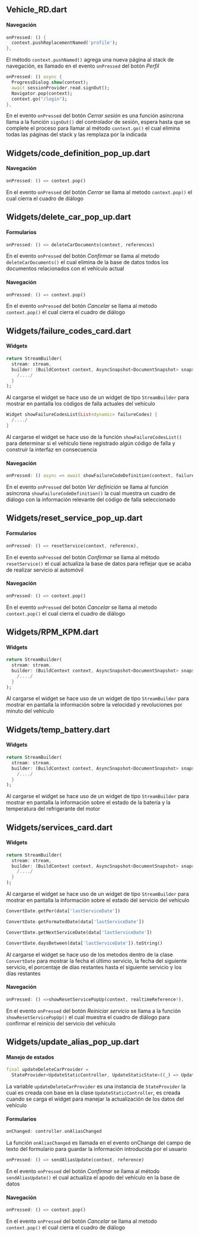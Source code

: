 Vehicle_RD.dart
------
#### Navegación
```dart
onPressed: () {
  context.pushReplacementNamed('profile');
},
```
El método `context.pushNamed()` agrega una nueva página al stack de navegación, es llamado en el evento `onPressed` del botón 
*Perfil*

```dart
onPressed: () async {
  ProgressDialog.show(context);
  await sessionProvider.read.signOut();
  Navigator.pop(context);
  context.go("/login");
},
```
En el evento `onPressed` del botón *Cerrar sesión* es una función asíncrona llama a la función `signOut()` del controlador 
de sesión, espera hasta que se complete el proceso para llamar al método `context.go()` el cual elimina todas las páginas
del stack y las remplaza por la indicada

Widgets/code_definition_pop_up.dart
------
#### Navegación
```dart
onPressed: () => context.pop()
```
En el evento `onPressed` del botón *Cerrar* se llama al metodo `context.pop()` el cual cierra el cuadro de diálogo

Widgets/delete_car_pop_up.dart
------
#### Formularios
```dart
onPressed: () => deleteCarDocuments(context, references)
```
En el evento `onPressed` del botón *Confirmar* se llama al metodo `deleteCarDocuments()` el cual elimina de la base de datos
todos los documentos relacionados con el vehículo actual

#### Navegación
```dart
onPressed: () => context.pop()
```
En el evento `onPressed` del botón *Cancelar* se llama al metodo `context.pop()` el cual cierra el cuadro de diálogo

Widgets/failure_codes_card.dart
------
#### Widgets
```dart
return StreamBuilder(
  stream: stream,
  builder: (BuildContext context, AsyncSnapshot<DocumentSnapshot> snapshot) {
    /..../
  }
);
```
Al cargarse el widget se hace uso de un widget de tipo `StreamBuilder` para mostrar en pantalla los códigos de falla actuales
del vehículo

```dart
Widget showFailureCodesList(List<dynamic> failureCodes) {
  /..../
}
```
Al cargarse el widget se hace uso de la función `showFailureCodesList()` para determinar si el vehículo tiene registrado
algún código de falla y construir la interfaz en consecuencia 

#### Navegación
```dart
onPressed: () async => await showFailureCodeDefinition(context, failureCodes[index]),
```
En el evento `onPressed` del botón *Ver definición* se llama al función asíncrona `showFailureCodeDefinition()` la cual 
muestra un cuadro de diálogo con la información relevante del código de falla seleccionado

Widgets/reset_service_pop_up.dart
------
#### Formularios
```dart
onPressed: () => resetService(context, reference),
```
En el evento `onPressed` del botón *Confirmar* se llama al método `resetService()` el cual actualiza la base de datos para
reflejar que se acaba de realizar servicio al automóvil

#### Navegación
```dart
onPressed: () => context.pop()
```
En el evento `onPressed` del botón *Cancelar* se llama al metodo `context.pop()` el cual cierra el cuadro de diálogo

Widgets/RPM_KPM.dart
------
#### Widgets
```dart
return StreamBuilder(
  stream: stream,
  builder: (BuildContext context, AsyncSnapshot<DocumentSnapshot> snapshot) {
    /..../
  }
);
```
Al cargarse el widget se hace uso de un widget de tipo `StreamBuilder` para mostrar en pantalla la información sobre la
velocidad y revoluciones por minuto del vehículo

Widgets/temp_battery.dart
------
#### Widgets
```dart
return StreamBuilder(
  stream: stream,
  builder: (BuildContext context, AsyncSnapshot<DocumentSnapshot> snapshot) {
    /..../
  }
);
```
Al cargarse el widget se hace uso de un widget de tipo `StreamBuilder` para mostrar en pantalla la información sobre el
estado de la batería y la temperatura del refrigerante del motor

Widgets/services_card.dart
------
#### Widgets
```dart
return StreamBuilder(
  stream: stream,
  builder: (BuildContext context, AsyncSnapshot<DocumentSnapshot> snapshot) {
    /..../
  }
);
```
Al cargarse el widget se hace uso de un widget de tipo `StreamBuilder` para mostrar en pantalla la información sobre el
estado del servicio del vehículo

```dart
ConvertDate.getPer(data['lastServiceDate'])

ConvertDate.getFormatedDate(data['lastServiceDate'])

ConvertDate.getNextServiceDate(data['lastServiceDate'])

ConvertDate.daysBetween(data['lastServiceDate']).toString()
```
Al cargarse el widget se hace uso de los metodos dentro de la clase `ConvertDate` para mostrar la fecha el último servicio, 
la fecha del siguiente servicio, el porcentaje de días restantes hasta el siguiente servicio y los días restantes

#### Navegación
```dart
onPressed: () =>showResetServicePopUp(context, realtimeReference!),
```
En el evento `onPressed` del botón *Reiniciar servicio* se llama a la función `showResetServicePopUp()` el cual muestra el cuadro de diálogo para confirmar el reinicio del servicio del vehículo

Widgets/update_alias_pop_up.dart
------
#### Manejo de estados
```dart
final updateDeleteCarProvider =
  StateProvider<UpdateStaticController, UpdateStaticState>((_) => UpdateStaticController());
```
La variable `updateDeleteCarProvider` es una instancia de `StateProvider` la cual es creada con base en la clase 
`UpdateStaticController`, es creada cuando se carga el widget para manejar la actualización de los datos del vehículo

#### Formularios
```dart
onChanged: controller.onAliasChanged
```
La función `onAliasChanged` es llamada en el evento onChange del campo de texto del formulario para guardar la información introducida por el usuario

```dart
onPressed: () => sendAliasUpdate(context, reference)
```
En el evento `onPressed` del botón *Confirmar* se llama al método `sendAliasUpdate()` el cual actualiza el apodo del vehículo en la base de datos

#### Navegación
```dart
onPressed: () => context.pop()
```
En el evento `onPressed` del botón *Cancelar* se llama al metodo `context.pop()` el cual cierra el cuadro de diálogo
